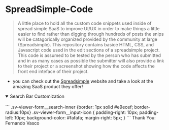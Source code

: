 # SpreadSimple-Code
> A little place to hold all the custom code snippets used inside of spread simple SaaS to improve UI/UX
> in order to make things a little easier to find rather than digging through hundreds of posts the snips will be catagorically organized provided by the community at large (Spreadsimple). This repository contains basice HTML, CSS, and Javascript code used in the edit sections of a spreadsimple project. This code is assumed to be tested by the person who has submitted and in as many cases as possible the submitter will also provide a link to their project or a screenshot showing how the code affects the front end inteface of their project.

* you can check out the [Spreadsimple](https://spreadsimple.com) website and take a look at the amazing SaaS product they offer!

<details open>
<summary>Search Bar Customization</summary>
<br>
```
.sv-viewer-form__search-inner {border: 1px solid #e9ecef; border-radius:10px}
.sv-viewer-form__input-icon {
padding-right: 10px;
padding-left: 10px;
background-color: #fafafa;
margin-right: 5px;
}
```
Thank You: Fernando Vasco
</details>

